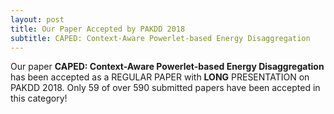 ```yaml
---
layout: post
title: Our Paper Accepted by PAKDD 2018
subtitle: CAPED: Context-Aware Powerlet-based Energy Disaggregation
---
```


Our paper **CAPED: Context-Aware Powerlet-based Energy Disaggregation** has been accepted as a REGULAR PAPER with **LONG** PRESENTATION on PAKDD 2018. Only 59 of over 590 submitted papers have been accepted in this category!
